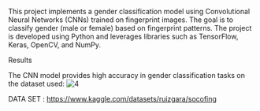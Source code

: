 This project implements a gender classification model using Convolutional Neural Networks (CNNs) trained on fingerprint images. The goal is to classify gender (male or female) based on fingerprint patterns. The project is developed using Python and leverages libraries such as TensorFlow, Keras, OpenCV, and NumPy.

Results

The CNN model provides high accuracy in gender classification tasks on the dataset used:
![4](https://github.com/user-attachments/assets/d6f8dddf-a73c-414f-ba74-c79bc7126e9d)

DATA SET : https://www.kaggle.com/datasets/ruizgara/socofing 


